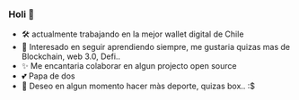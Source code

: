 ### Holi 👋

- 🛠️ actualmente trabajando en la mejor wallet digital de Chile
- 📙 Interesado en seguir aprendiendo siempre, me gustaria quizas mas de Blockchain, web 3.0,  Defi..
- ✨ Me encantaria colaborar en algun projecto open source
- 💕 Papa de dos
- 🥊 Deseo en algun momento hacer màs deporte, quizas box.. :$
